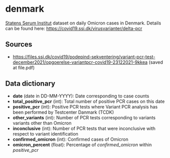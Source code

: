 # denmark

[Statens Serum Institut](https://ssi.dk) dataset on daily Omicron
cases in Denmark. Details can be found here:
https://covid19.ssi.dk/virusvarianter/delta-pcr

## Sources

* https://files.ssi.dk/covid19/podepind-sekventering/variant-pcr-test-december2021/opgoerelse-variantpcr-covid19-23122021-9kkea
  (saved at file.pdf)

## Data dictionary

* **date** (date in DD-MM-YYYY): Date corresponding to case counts
* **total_positive_pcr** (int): Total number of positive PCR cases on this date
* **positive_pcr** (int): Positive PCR tests where Variant PCR
  analysis has been performed by Testcenter Danmark (TCDK)
* **other_variants** (int): Number of PCR tests corresponding to variants
  variants other than Omicron
* **inconclusive** (int): Number of PCR tests that were inconclusive
  with respect to variant identification
* **confirmed_omicron** (int): Confirmed cases of Omicron
* **omicron_percent** (float): Percentage of *confirmed_omicron*
  within *positive_pcr*
